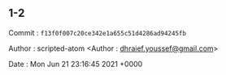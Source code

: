 ## 1-2 

 Commit : `f13f0f007c20ce342e1a655c51d4286ad94245fb`

 Author : scripted-atom <Author : dhraief.youssef@gmail.com> 

 Date 	: Mon Jun 21 23:16:45 2021 +0000 

